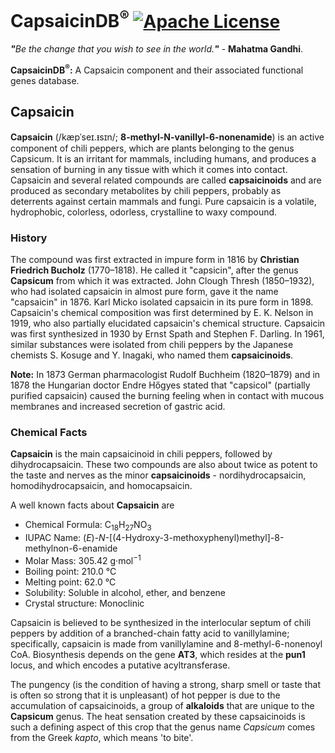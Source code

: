 # CapsaicinDB<sup>®</sup> [![Apache License](https://img.shields.io/badge/license-Apache-blue.svg)](https://github.com/CapsaicinDB/CapsaicinDB/blob/master/LICENSE)
<i><b>"</b>Be the change that you wish to see in the world.<b>"</b></i> - <b>Mahatma Gandhi</b>.

<b>CapsaicinDB<sup>®</sup>:</b>&nbsp;A Capsaicin component and their associated functional genes database.

## Capsaicin
<b>Capsaicin</b> (/kæpˈseɪ.ᵻsɪn/; <b>8-methyl-N-vanillyl-6-nonenamide</b>) is an active component of chili peppers, which are plants belonging to the genus Capsicum. It is an irritant for mammals, including humans, and produces a sensation of burning in any tissue with which it comes into contact. Capsaicin and several related compounds are called <b>capsaicinoids</b> and are produced as secondary metabolites by chili peppers, probably as deterrents against certain mammals and fungi. Pure capsaicin is a volatile, hydrophobic, colorless, odorless, crystalline to waxy compound.

### History
The compound was first extracted in impure form in 1816 by <b>Christian Friedrich Bucholz</b> (1770–1818). He called it "capsicin", after the genus <b>Capsicum</b> from which it was extracted. John Clough Thresh (1850–1932), who had isolated capsaicin in almost pure form, gave it the name "capsaicin" in 1876. Karl Micko isolated capsaicin in its pure form in 1898. Capsaicin's chemical composition was first determined by E. K. Nelson in 1919, who also partially elucidated capsaicin's chemical structure. Capsaicin was first synthesized in 1930 by Ernst Spath and Stephen F. Darling. In 1961, similar substances were isolated from chili peppers by the Japanese chemists S. Kosuge and Y. Inagaki, who named them <b>capsaicinoids</b>.

<b>Note:</b> In 1873 German pharmacologist Rudolf Buchheim (1820–1879) and in 1878 the Hungarian doctor Endre Hőgyes stated that "capsicol" (partially purified capsaicin) caused the burning feeling when in contact with mucous membranes and increased secretion of gastric acid.

### Chemical Facts
<b>Capsaicin</b> is the main capsaicinoid in chili peppers, followed by dihydrocapsaicin. These two compounds are also about twice as potent to the taste and nerves as the minor <b>capsaicinoids</b> - nordihydrocapsaicin, homodihydrocapsaicin, and homocapsaicin.

A well known facts about <b>Capsaicin</b> are
- Chemical Formula: C<sub>18</sub>H<sub>27</sub>NO<sub>3</sub>
- IUPAC Name: (<i>E</i>)-<i>N</i>-[(4-Hydroxy-3-methoxyphenyl)methyl]-8-methylnon-6-enamide
- Molar Mass: 305.42 g·mol<sup>−1</sup>
- Boiling point: 210.0 °C
- Melting point: 62.0 °C
- Solubility: Soluble in alcohol, ether, and benzene
- Crystal structure: Monoclinic

Capsaicin is believed to be synthesized in the interlocular septum of chili peppers by addition of a branched-chain fatty acid to vanillylamine; specifically, capsaicin is made from vanillylamine and 8-methyl-6-nonenoyl CoA. Biosynthesis depends on the gene <b>AT3</b>, which resides at the <b>pun1</b> locus, and which encodes a putative acyltransferase.

The pungency (is the condition of having a strong, sharp smell or taste that is often so strong that it is unpleasant) of hot pepper is due to the accumulation of capsaicinoids, a group of <b>alkaloids</b> that are unique to the <b>Capsicum</b> genus. The heat sensation created by these capsaicinoids is such a defining aspect of this crop that the genus name <i>Capsicum</i> comes from the Greek <i>kapto</i>, which means 'to bite'.

